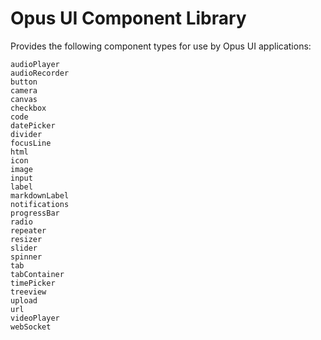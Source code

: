 # Opus UI Component Library

Provides the following component types for use by Opus UI applications:

```
audioPlayer
audioRecorder
button
camera
canvas
checkbox
code
datePicker
divider
focusLine
html
icon
image
input
label
markdownLabel
notifications
progressBar
radio
repeater
resizer
slider
spinner
tab
tabContainer
timePicker
treeview
upload
url
videoPlayer
webSocket
```